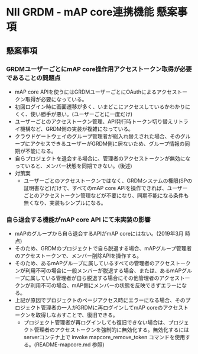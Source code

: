 # NII GRDM - mAP core連携機能 懸案事項

## 懸案事項

### GRDMユーザーごとにmAP core操作用アクセストークン取得が必要であることの問題点

* mAP core APIを使うにはGRDMユーザーごとにOAuthによるアクセストークン取得が必要になっている。
* 初回ログイン時に画面遷移が多く、いまどこにアクセスしているかわかりにくく、使い勝手が悪い。(ユーザーごとに一度だけ)
* ユーザーごとのアクセストークン管理、API発行時トークン切り替えリトライ機構など、GRDM側の実装が複雑になっている。
* クラウドゲートウェイのグループ管理者が総入れ替えされた場合、そのグループにアクセスできるユーザーがGRDM側に居ないため、グループ情報の同期が不能になる。
* 自らプロジェクトを退会する場合に、管理者のアクセストークンが無効になっていると、メンバー状態を同期できない。(後述)
* 対策案
  * ユーザーごとのアクセストークンではなく、GRDMシステムの権限(SPの証明書など)だけで、すべてのmAP core APIを操作できれば、ユーザーごとのアクセストークン管理などが不要になり、同期不能になる条件も無くなり、実装もシンプルになる。


### 自ら退会する機能がmAP core API にて未実装の影響

* mAPのグループから自ら退会するAPIがmAP coreにはない。(2019年3月 時点)
* そのため、GRDMのプロジェクトで自ら脱退する場合、mAPグループ管理者のアクセストークンで、メンバー削除APIを操作する。
* そのため、あるmAPグループに属しているすべての管理者のアクセストークンが利用不可の場合に一般メンバーが脱退する場合、または、あるmAPグループに属している管理者が自ら脱退する場合にその他管理者のアクセストークンが利用不可の場合、mAP側にメンバーの状態を反映できずエラーになる。
* 上記が原因でプロジェクトのページアクセス時にエラーになる場合、そのプロジェクト管理者の一人がGRDMに再ログインしてmAP coreのアクセストークンを取得しなおすことで、復旧できる。
  * プロジェクト管理者が再ログインしても復旧できない場合は、プロジェクト管理者のアクセストークンを強制的に無効化する。無効化するにはserverコンテナ上で invoke mapcore_remove_token コマンドを使用する。(README-mapcore.md 参照)
